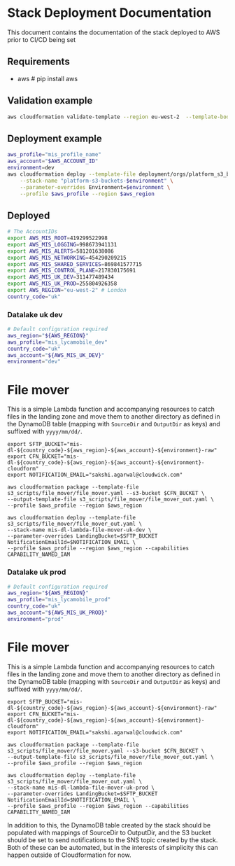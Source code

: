 # Stack Deployment Documentation

This document contains the documentation of the stack deployed to AWS prior to CI/CD being set

## Requirements

- aws # pip install aws

## Validation example

```sh
aws cloudformation validate-template --region eu-west-2  --template-body file://platform_s3_buckets_for_each_env.yaml
```

## Deployment example

```sh
aws_profile="mis_profile_name"
aws_account="$AWS_ACCOUNT_ID"
environment=dev
aws cloudformation deploy --template-file deployment/orgs/platform_s3_buckets.yaml \
    --stack-name "platform-s3-buckets-$environment" \
    --parameter-overrides Environment=$environment \
    --profile $aws_profile --region $aws_region
```

## Deployed

```sh
# The AccountIDs
export AWS_MIS_ROOT=419299522998
export AWS_MIS_LOGGING=998673941131
export AWS_MIS_ALERTS=581201638086
export AWS_MIS_NETWORKING=454290209215
export AWS_MIS_SHARED_SERVICES=869841577715
export AWS_MIS_CONTROL_PLANE=217830175691
export AWS_MIS_UK_DEV=311477489434
export AWS_MIS_UK_PROD=255804926358
export AWS_REGION="eu-west-2" # London
country_code="uk"
```

### Datalake uk dev

```sh
# Default configuration required
aws_region="${AWS_REGION}"
aws_profile="mis_lycamobile_dev"
country_code="uk"
aws_account="${AWS_MIS_UK_DEV}"
environment="dev"
```
# File mover

This is a simple Lambda function and accompanying resources to catch files in the landing zone and move them to another directory as defined in the DynamoDB table (mapping with `SourceDir` and `OutputDir` as keys) and suffixed with `yyyy/mm/dd/`.

```
export SFTP_BUCKET="mis-dl-${country_code}-${aws_region}-${aws_account}-${environment}-raw"
export CFN_BUCKET="mis-dl-${country_code}-${aws_region}-${aws_account}-${environment}-cloudform"
export NOTIFICATION_EMAIL="sakshi.agarwal@cloudwick.com"

aws cloudformation package --template-file s3_scripts/file_mover/file_mover.yaml --s3-bucket $CFN_BUCKET \
--output-template-file s3_scripts/file_mover/file_mover_out.yaml \
--profile $aws_profile --region $aws_region

aws cloudformation deploy --template-file s3_scripts/file_mover/file_mover_out.yaml \
--stack-name mis-dl-lambda-file-mover-uk-dev \
--parameter-overrides LandingBucket=$SFTP_BUCKET NotificationEmailId=$NOTIFICATION_EMAIL \
--profile $aws_profile --region $aws_region --capabilities CAPABILITY_NAMED_IAM

```

### Datalake uk prod

```sh
# Default configuration required
aws_region="${AWS_REGION}"
aws_profile="mis_lycamobile_prod"
country_code="uk"
aws_account="${AWS_MIS_UK_PROD}"
environment="prod"
```
# File mover

This is a simple Lambda function and accompanying resources to catch files in the landing zone and move them to another directory as defined in the DynamoDB table (mapping with `SourceDir` and `OutputDir` as keys) and suffixed with `yyyy/mm/dd/`.

```
export SFTP_BUCKET="mis-dl-${country_code}-${aws_region}-${aws_account}-${environment}-raw"
export CFN_BUCKET="mis-dl-${country_code}-${aws_region}-${aws_account}-${environment}-cloudform"
export NOTIFICATION_EMAIL="sakshi.agarwal@cloudwick.com"

aws cloudformation package --template-file s3_scripts/file_mover/file_mover.yaml --s3-bucket $CFN_BUCKET \
--output-template-file s3_scripts/file_mover/file_mover_out.yaml \
--profile $aws_profile --region $aws_region

aws cloudformation deploy --template-file s3_scripts/file_mover/file_mover_out.yaml \
--stack-name mis-dl-lambda-file-mover-uk-prod \
--parameter-overrides LandingBucket=$SFTP_BUCKET NotificationEmailId=$NOTIFICATION_EMAIL \
--profile $aws_profile --region $aws_region --capabilities CAPABILITY_NAMED_IAM

```

In addition to this, the DynamoDB table created by the stack should be populated with mappings of SourceDir to OutputDir, and the S3 bucket should be set to send notifications to the SNS topic created by the stack. Both of these can be automated, but in the interests of simplicity this can happen outside of Cloudformation for now.
